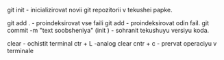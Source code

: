 git init - inicializirovat novii git repozitorii v tekushei papke.

git add . - proindeksirovat vse faili
git add <imya faila> - proindeksirovat odin fail.
git commit -m "text soobsheniya" (init ) - sohranit tekushuyu versiyu koda.

clear - ochistit terminal
ctr + L -analog clear
 cntr + c - prervat operaciyu v terminale